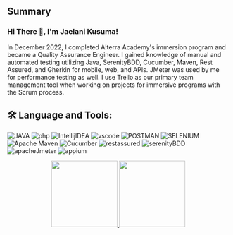 ## Summary
### Hi There 👋, I'm Jaelani Kusuma!

In December 2022, I completed Alterra Academy's immersion program and became a Quality Assurance Engineer. I gained knowledge of manual and automated testing utilizing Java, SerenityBDD, Cucumber, Maven, Rest Assured, and Gherkin for mobile, web, and APIs. JMeter was used by me for performance testing as well. I use Trello as our primary team management tool when working on projects for immersive programs with the Scrum process.

## 🛠️ Language and Tools:

![JAVA](https://img.shields.io/badge/JAVA-red?style=for-the-badge&logo=java)
![php](https://img.shields.io/badge/php-777BB4?style=for-the-badge&logo=php&logoColor=white)
![IntellijIDEA](https://img.shields.io/badge/IntelliJIDEA-000000.svg?style=for-the-badge&logo=intellij-idea&logoColor=white)
![vscode](https://img.shields.io/badge/visual%20studio%20code-5C2D91?style=for-the-badge&logo=visual%20studio%20code&logoColor=white)
![POSTMAN](https://img.shields.io/badge/postman-FF6C37?style=for-the-badge&logo=postman&logoColor=white)
![SELENIUM](https://img.shields.io/badge/selenium-43B02A?style=for-the-badge&logo=selenium&logoColor=white)
![Apache Maven](https://img.shields.io/badge/Apache%20Maven-C71A36?style=for-the-badge&logo=Apache%20Maven&logoColor=white)
![Cucumber](https://img.shields.io/badge/-cucumber-23D96C?style=for-the-badge&logo=cucumber&logoColor=white)
![restassured](https://img.shields.io/badge/rest%20assured-43B02A?style=for-the-badge&logo=rest-assured&logoColor=white)
![serenityBDD](https://img.shields.io/badge/serenity%20bdd-43B02A?style=for-the-badge&logo=serenity-bdd&logoColor=white)
![apacheJmeter](https://img.shields.io/badge/jmeter-D22128?style=for-the-badge&logo=apache-jmeter&logoColor=white)
![appium](https://img.shields.io/badge/appium-6428B4?style=for-the-badge&logo=appium&logoColor=white)



<p align="center">
<a href="https://github.com/jaekusuma">
  <img height="150em" src="https://github-readme-stats-eight-theta.vercel.app/api?username=jaekusuma&show_icons=true&theme=algolia&include_all_commits=true&count_private=true"/>
  <img height="150em" src="https://github-readme-stats-eight-theta.vercel.app/api/top-langs/?username=jaekusuma&layout=compact&langs_count=8&theme=algolia"/>
</a>
</p>
